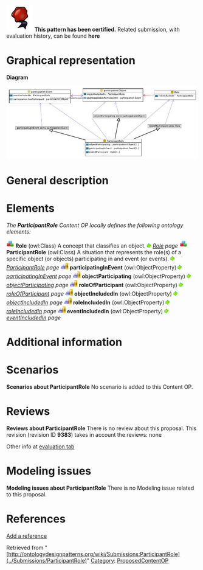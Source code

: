 [![](../images/thumb/b/b5/Certified.png/70px-Certified.png)](../Image/Certified.png "Certified.png") __This pattern has been certified.__
Related submission, with evaluation history, can be found __here__





#  Graphical representation


__Diagram__




[![Image:ParticipantRole.jpg](../images/3/34/ParticipantRole.jpg)](../Image/ParticipantRole.jpg "Image:ParticipantRole.jpg")




#  General description


  




#  Elements


_The __ParticipantRole__ Content OP locally defines the following ontology elements:_



[![Class](../images/thumb/2/27/Class.gif/20px-Class.gif)](../Image/Class.gif "Class") __Role__ (owl:Class) A concept that classifies an object. 
 [![](../images/thumb/8/87/ArrowRight.gif/11px-ArrowRight.gif)](../Image/ArrowRight.gif "ArrowRight.gif") _[Role](../Submissions/ParticipantRole/Role "Submissions:ParticipantRole/Role") page_
[![Class](../images/thumb/2/27/Class.gif/20px-Class.gif)](../Image/Class.gif "Class") __ParticipantRole__ (owl:Class) A situation that represents the role(s) of a specific object (or objects) participating in and event (or events). 
 [![](../images/thumb/8/87/ArrowRight.gif/11px-ArrowRight.gif)](../Image/ArrowRight.gif "ArrowRight.gif") _[ParticipantRole](../Submissions/ParticipantRole/ParticipantRole "Submissions:ParticipantRole/ParticipantRole") page_
[![ObjectProperty](../images/thumb/c/c3/ObjectProperty.gif/20px-ObjectProperty.gif)](../Image/ObjectProperty.gif "ObjectProperty") __participatingInEvent__ (owl:ObjectProperty) 
 [![](../images/thumb/8/87/ArrowRight.gif/11px-ArrowRight.gif)](../Image/ArrowRight.gif "ArrowRight.gif") _[participatingInEvent](../Submissions/ParticipantRole/participatingInEvent "Submissions:ParticipantRole/participatingInEvent") page_
[![ObjectProperty](../images/thumb/c/c3/ObjectProperty.gif/20px-ObjectProperty.gif)](../Image/ObjectProperty.gif "ObjectProperty") __objectParticipating__ (owl:ObjectProperty) 
 [![](../images/thumb/8/87/ArrowRight.gif/11px-ArrowRight.gif)](../Image/ArrowRight.gif "ArrowRight.gif") _[objectParticipating](../Submissions/ParticipantRole/objectParticipating "Submissions:ParticipantRole/objectParticipating") page_
[![ObjectProperty](../images/thumb/c/c3/ObjectProperty.gif/20px-ObjectProperty.gif)](../Image/ObjectProperty.gif "ObjectProperty") __roleOfParticipant__ (owl:ObjectProperty) 
 [![](../images/thumb/8/87/ArrowRight.gif/11px-ArrowRight.gif)](../Image/ArrowRight.gif "ArrowRight.gif") _[roleOfParticipant](../Submissions/ParticipantRole/roleOfParticipant "Submissions:ParticipantRole/roleOfParticipant") page_
[![ObjectProperty](../images/thumb/c/c3/ObjectProperty.gif/20px-ObjectProperty.gif)](../Image/ObjectProperty.gif "ObjectProperty") __objectIncludedIn__ (owl:ObjectProperty) 
 [![](../images/thumb/8/87/ArrowRight.gif/11px-ArrowRight.gif)](../Image/ArrowRight.gif "ArrowRight.gif") _[objectIncludedIn](../Submissions/ParticipantRole/objectIncludedIn "Submissions:ParticipantRole/objectIncludedIn") page_
[![ObjectProperty](../images/thumb/c/c3/ObjectProperty.gif/20px-ObjectProperty.gif)](../Image/ObjectProperty.gif "ObjectProperty") __roleIncludedIn__ (owl:ObjectProperty) 
 [![](../images/thumb/8/87/ArrowRight.gif/11px-ArrowRight.gif)](../Image/ArrowRight.gif "ArrowRight.gif") _[roleIncludedIn](../Submissions/ParticipantRole/roleIncludedIn "Submissions:ParticipantRole/roleIncludedIn") page_
[![ObjectProperty](../images/thumb/c/c3/ObjectProperty.gif/20px-ObjectProperty.gif)](../Image/ObjectProperty.gif "ObjectProperty") __eventIncludedIn__ (owl:ObjectProperty) 
 [![](../images/thumb/8/87/ArrowRight.gif/11px-ArrowRight.gif)](../Image/ArrowRight.gif "ArrowRight.gif") _[eventIncludedIn](../Submissions/ParticipantRole/eventIncludedIn "Submissions:ParticipantRole/eventIncludedIn") page_
#  Additional information


#  Scenarios



__Scenarios about ParticipantRole__
No scenario is added to this Content OP.




#  Reviews



__Reviews about ParticipantRole__
There is no review about this proposal.
This revision (revision ID __9383__) takes in account the reviews: none


Other info at [evaluation tab](http://ontologydesignpatterns.org/wiki/index.php?title=Submissions:ParticipantRole&action=evaluation "http://ontologydesignpatterns.org/wiki/index.php?title=Submissions:ParticipantRole&action=evaluation")




  




#  Modeling issues



__Modeling issues about ParticipantRole__
There is no Modeling issue related to this proposal.




  




#  References


[Add a reference](index.php@title=Odp%253AAdd_reference&subject=../Submissions/ParticipantRole "http://ontologydesignpatterns.org/wiki/index.php?title=Odp:Add_reference&subject=Submissions%3AParticipantRole")


  






Retrieved from "[http://ontologydesignpatterns.org/wiki/Submissions:ParticipantRole](../Submissions/ParticipantRole)"
 [Category](http://ontologydesignpatterns.org/wiki/Special:Categories "Special:Categories"): [ProposedContentOP](../Category/ProposedContentOP "Category:ProposedContentOP")